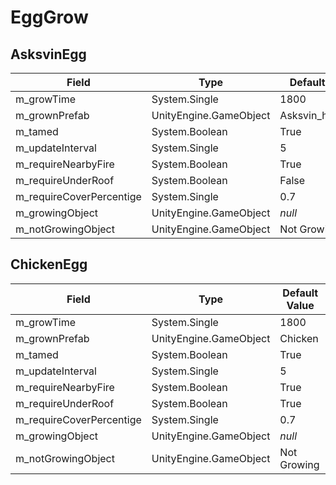 # EggGrow

## AsksvinEgg

|Field|Type|Default Value|
|-----|----|-------------|
|m_growTime|System.Single|1800|
|m_grownPrefab|UnityEngine.GameObject|Asksvin_hatchling|
|m_tamed|System.Boolean|True|
|m_updateInterval|System.Single|5|
|m_requireNearbyFire|System.Boolean|True|
|m_requireUnderRoof|System.Boolean|False|
|m_requireCoverPercentige|System.Single|0.7|
|m_growingObject|UnityEngine.GameObject|*null*|
|m_notGrowingObject|UnityEngine.GameObject|Not Growing|

## ChickenEgg

|Field|Type|Default Value|
|-----|----|-------------|
|m_growTime|System.Single|1800|
|m_grownPrefab|UnityEngine.GameObject|Chicken|
|m_tamed|System.Boolean|True|
|m_updateInterval|System.Single|5|
|m_requireNearbyFire|System.Boolean|True|
|m_requireUnderRoof|System.Boolean|True|
|m_requireCoverPercentige|System.Single|0.7|
|m_growingObject|UnityEngine.GameObject|*null*|
|m_notGrowingObject|UnityEngine.GameObject|Not Growing|

